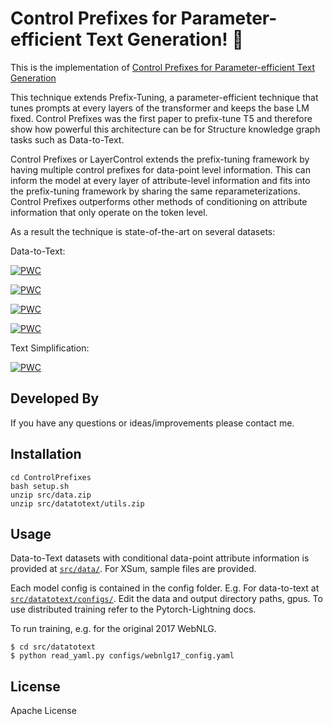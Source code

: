 
# Control Prefixes for Parameter-efficient Text Generation! 🚅 
This is the implementation of [Control Prefixes for Parameter-efficient Text Generation](https://google.com)

This technique extends Prefix-Tuning, a parameter-efficient technique that tunes prompts at every layers of the transformer and keeps the base LM fixed. Control Prefixes was the first paper to prefix-tune T5 and therefore show how powerful this architecture can be for Structure knowledge graph tasks such as Data-to-Text.

Control Prefixes or LayerControl extends the prefix-tuning framework by having multiple control prefixes for data-point level information. This can inform the model at every layer of attribute-level information and fits into the prefix-tuning framework by sharing the same reparameterizations. Control Prefixes outperforms other methods of conditioning on attribute information that only operate on the token level. 

As a result the technique is state-of-the-art on several datasets:



Data-to-Text:

[![PWC](https://img.shields.io/endpoint.svg?url=https://paperswithcode.com/badge/control-prefixes-for-text-generation/data-to-text-generation-on-webnlg-full-1)]([https:](https://google.com))

[![PWC](https://img.shields.io/endpoint.svg?url=https://paperswithcode.com/badge/control-prefixes-for-text-generation/data-to-text-generation-on-cleaned-e2e-nlg-1)]([https:](https://google.com))

[![PWC](https://img.shields.io/endpoint.svg?url=https://paperswithcode.com/badge/control-prefixes-for-text-generation/text-generation-on-dart)]([https:](https://google.com))

[![PWC](https://img.shields.io/endpoint.svg?url=https://paperswithcode.com/badge/control-prefixes-for-text-generation/data-to-text-generation-on-webnlg)](https://google.com)


Text Simplification:

[![PWC](https://img.shields.io/endpoint.svg?url=https://paperswithcode.com/badge/control-prefixes-for-text-generation/text-simplification-on-asset)](https://google.com)



## Developed By

If you have any questions or ideas/improvements please contact me.



Installation
------------

```
cd ControlPrefixes
bash setup.sh
unzip src/data.zip
unzip src/datatotext/utils.zip
```
Usage
-----

Data-to-Text datasets with conditional data-point attribute information is provided at [`src/data/`](src/data/processed/). For XSum, sample files are provided. 

Each model config is contained in the config folder. E.g. For data-to-text at [`src/datatotext/configs/`](src/datatotext/configs/). Edit the data and output directory paths, gpus. To use distributed training refer to the Pytorch-Lightning docs. 

To run training, e.g. for the original 2017 WebNLG.
```
$ cd src/datatotext 
$ python read_yaml.py configs/webnlg17_config.yaml
```

## License

Apache License




